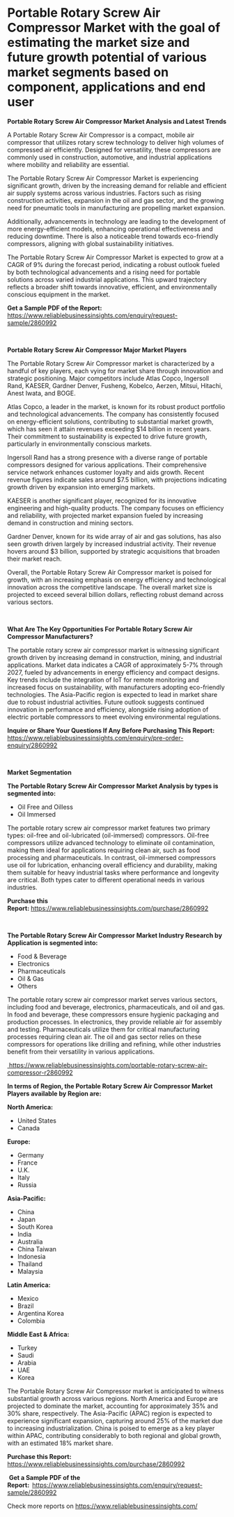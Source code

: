<p><h1>Portable Rotary Screw Air Compressor Market with the goal of estimating the market size and future growth potential of various market segments based on component, applications and end user</h1></p><p><strong>Portable Rotary Screw Air Compressor Market Analysis and Latest Trends</strong></p>
<p><p>A Portable Rotary Screw Air Compressor is a compact, mobile air compressor that utilizes rotary screw technology to deliver high volumes of compressed air efficiently. Designed for versatility, these compressors are commonly used in construction, automotive, and industrial applications where mobility and reliability are essential. </p><p>The Portable Rotary Screw Air Compressor Market is experiencing significant growth, driven by the increasing demand for reliable and efficient air supply systems across various industries. Factors such as rising construction activities, expansion in the oil and gas sector, and the growing need for pneumatic tools in manufacturing are propelling market expansion. </p><p>Additionally, advancements in technology are leading to the development of more energy-efficient models, enhancing operational effectiveness and reducing downtime. There is also a noticeable trend towards eco-friendly compressors, aligning with global sustainability initiatives. </p><p>The Portable Rotary Screw Air Compressor Market is expected to grow at a CAGR of 9% during the forecast period, indicating a robust outlook fueled by both technological advancements and a rising need for portable solutions across varied industrial applications. This upward trajectory reflects a broader shift towards innovative, efficient, and environmentally conscious equipment in the market.</p></p>
<p><strong>Get a Sample PDF of the Report:&nbsp;</strong> <a href="https://www.reliablebusinessinsights.com/enquiry/request-sample/2860992?utm_campaign=3000&utm_medium=2&utm_source=Github&utm_content=ia&utm_term=12032025&utm_id=portable-rotary-screw-air-compressor">https://www.reliablebusinessinsights.com/enquiry/request-sample/2860992</a></p>
<p>&nbsp;</p>
<p><strong>Portable Rotary Screw Air Compressor Major Market Players</strong></p>
<p><p>The Portable Rotary Screw Air Compressor market is characterized by a handful of key players, each vying for market share through innovation and strategic positioning. Major competitors include Atlas Copco, Ingersoll Rand, KAESER, Gardner Denver, Fusheng, Kobelco, Aerzen, Mitsui, Hitachi, Anest Iwata, and BOGE.</p><p>Atlas Copco, a leader in the market, is known for its robust product portfolio and technological advancements. The company has consistently focused on energy-efficient solutions, contributing to substantial market growth, which has seen it attain revenues exceeding $14 billion in recent years. Their commitment to sustainability is expected to drive future growth, particularly in environmentally conscious markets.</p><p>Ingersoll Rand has a strong presence with a diverse range of portable compressors designed for various applications. Their comprehensive service network enhances customer loyalty and aids growth. Recent revenue figures indicate sales around $7.5 billion, with projections indicating growth driven by expansion into emerging markets.</p><p>KAESER is another significant player, recognized for its innovative engineering and high-quality products. The company focuses on efficiency and reliability, with projected market expansion fueled by increasing demand in construction and mining sectors.</p><p>Gardner Denver, known for its wide array of air and gas solutions, has also seen growth driven largely by increased industrial activity. Their revenue hovers around $3 billion, supported by strategic acquisitions that broaden their market reach.</p><p>Overall, the Portable Rotary Screw Air Compressor market is poised for growth, with an increasing emphasis on energy efficiency and technological innovation across the competitive landscape. The overall market size is projected to exceed several billion dollars, reflecting robust demand across various sectors.</p></p>
<p>&nbsp;</p>
<p><strong>What Are The Key Opportunities For Portable Rotary Screw Air Compressor Manufacturers?</strong></p>
<p><p>The portable rotary screw air compressor market is witnessing significant growth driven by increasing demand in construction, mining, and industrial applications. Market data indicates a CAGR of approximately 5-7% through 2027, fueled by advancements in energy efficiency and compact designs. Key trends include the integration of IoT for remote monitoring and increased focus on sustainability, with manufacturers adopting eco-friendly technologies. The Asia-Pacific region is expected to lead in market share due to robust industrial activities. Future outlook suggests continued innovation in performance and efficiency, alongside rising adoption of electric portable compressors to meet evolving environmental regulations.</p></p>
<p><strong>Inquire or Share Your Questions If Any Before Purchasing This Report:</strong> <a href="https://www.reliablebusinessinsights.com/enquiry/pre-order-enquiry/2860992?utm_campaign=3000&utm_medium=2&utm_source=Github&utm_content=ia&utm_term=12032025&utm_id=portable-rotary-screw-air-compressor">https://www.reliablebusinessinsights.com/enquiry/pre-order-enquiry/2860992</a></p>
<p>&nbsp;</p>
<p><strong>Market Segmentation</strong></p>
<p><strong>The Portable Rotary Screw Air Compressor Market Analysis by types is segmented into:</strong></p>
<p><ul><li>Oil Free and Oilless</li><li>Oil Immersed</li></ul></p>
<p><p>The portable rotary screw air compressor market features two primary types: oil-free and oil-lubricated (oil-immersed) compressors. Oil-free compressors utilize advanced technology to eliminate oil contamination, making them ideal for applications requiring clean air, such as food processing and pharmaceuticals. In contrast, oil-immersed compressors use oil for lubrication, enhancing overall efficiency and durability, making them suitable for heavy industrial tasks where performance and longevity are critical. Both types cater to different operational needs in various industries.</p></p>
<p><strong>Purchase this Report:&nbsp;</strong><a href="https://www.reliablebusinessinsights.com/purchase/2860992?utm_campaign=3000&utm_medium=2&utm_source=Github&utm_content=ia&utm_term=12032025&utm_id=portable-rotary-screw-air-compressor">https://www.reliablebusinessinsights.com/purchase/2860992</a></p>
<p>&nbsp;</p>
<p><strong>The Portable Rotary Screw Air Compressor Market Industry Research by Application is segmented into:</strong></p>
<p><ul><li>Food & Beverage</li><li>Electronics</li><li>Pharmaceuticals</li><li>Oil & Gas</li><li>Others</li></ul></p>
<p><p>The portable rotary screw air compressor market serves various sectors, including food and beverage, electronics, pharmaceuticals, and oil and gas. In food and beverage, these compressors ensure hygienic packaging and production processes. In electronics, they provide reliable air for assembly and testing. Pharmaceuticals utilize them for critical manufacturing processes requiring clean air. The oil and gas sector relies on these compressors for operations like drilling and refining, while other industries benefit from their versatility in various applications.</p></p>
<p><a href="https://www.reliablebusinessinsights.com/portable-rotary-screw-air-compressor-r2860992?utm_campaign=3000&utm_medium=2&utm_source=Github&utm_content=ia&utm_term=12032025&utm_id=portable-rotary-screw-air-compressor">&nbsp;https://www.reliablebusinessinsights.com/portable-rotary-screw-air-compressor-r2860992</a></p>
<p><strong>In terms of Region, the Portable Rotary Screw Air Compressor Market Players available by Region are:</strong></p>
<p>
    <p> <strong> North America: </strong>
        <ul>
            <li>United States</li>
            <li>Canada</li>
        </ul>
        </p> 
    <p> <strong> Europe: </strong>
        <ul>
            <li>Germany</li>
            <li>France</li>
            <li>U.K.</li>
            <li>Italy</li>
            <li>Russia</li>
        </ul>
        </p> 
    <p> <strong> Asia-Pacific: </strong>
        <ul>
            <li>China</li>
            <li>Japan</li>
            <li>South Korea</li>
            <li>India</li>
            <li>Australia</li>
            <li>China Taiwan</li>
            <li>Indonesia</li>
            <li>Thailand</li>
            <li>Malaysia</li>
        </ul>
        </p> 
    <p> <strong> Latin America: </strong>
        <ul>
            <li>Mexico</li>
            <li>Brazil</li>
            <li>Argentina Korea</li>
            <li>Colombia</li>
        </ul>
        </p> 
    <p> <strong> Middle East & Africa: </strong>
        <ul>
            <li>Turkey</li>
            <li>Saudi</li>
            <li>Arabia</li>
            <li>UAE</li>
            <li>Korea</li>
        </ul>
    </p>
    </p>
<p><p>The Portable Rotary Screw Air Compressor market is anticipated to witness substantial growth across various regions. North America and Europe are projected to dominate the market, accounting for approximately 35% and 30% share, respectively. The Asia-Pacific (APAC) region is expected to experience significant expansion, capturing around 25% of the market due to increasing industrialization. China is poised to emerge as a key player within APAC, contributing considerably to both regional and global growth, with an estimated 18% market share.</p></p>
<p><strong>Purchase this Report: </strong><a href="https://www.reliablebusinessinsights.com/purchase/2860992?utm_campaign=3000&utm_medium=2&utm_source=Github&utm_content=ia&utm_term=12032025&utm_id=portable-rotary-screw-air-compressor">https://www.reliablebusinessinsights.com/purchase/2860992</a></p>
<p>&nbsp;<strong>Get a Sample PDF of the Report:&nbsp;&nbsp;</strong><a href="https://www.reliablebusinessinsights.com/enquiry/request-sample/2860992?utm_campaign=3000&utm_medium=2&utm_source=Github&utm_content=ia&utm_term=12032025&utm_id=portable-rotary-screw-air-compressor">https://www.reliablebusinessinsights.com/enquiry/request-sample/2860992</a></p>
<p><strong></strong></p>
<p>Check more reports on <a href="https://www.reliablebusinessinsights.com/?utm_campaign=3000&utm_medium=2&utm_source=Github&utm_content=ia&utm_term=12032025&utm_id=portable-rotary-screw-air-compressor">https://www.reliablebusinessinsights.com/</a></p>
